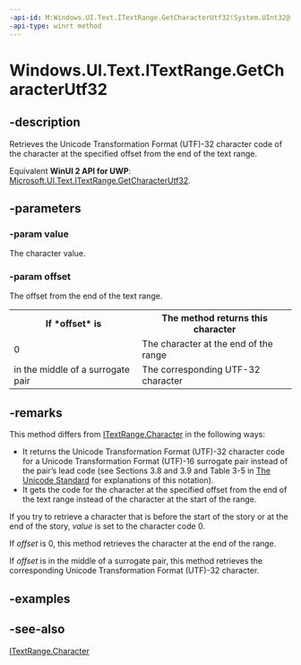```yaml
---
-api-id: M:Windows.UI.Text.ITextRange.GetCharacterUtf32(System.UInt32@,System.Int32)
-api-type: winrt method
---
```


<!-- Method syntax
public void GetCharacterUtf32(System.UInt32 value, System.Int32 offset)
-->

# Windows.UI.Text.ITextRange.GetCharacterUtf32

## -description
Retrieves the Unicode Transformation Format (UTF)-32 character code of the character at the specified offset from the end of the text range.

Equivalent **WinUI 2 API for UWP**: [Microsoft.UI.Text.ITextRange.GetCharacterUtf32](/windows/winui/api/microsoft.ui.text.itextrange.getcharacterutf32).

## -parameters
### -param value
The character value.

### -param offset
The offset from the end of the text range.<table>
   <tr><th>If *offset* is</th><th>The method returns this character</th></tr>
   <tr><td>0</td><td>The character at the end of the range</td></tr>
   <tr><td>in the middle of a surrogate pair</td><td>The corresponding UTF-32 character</td></tr>
</table>

## -remarks
This method differs from [ITextRange.Character](itextrange_character.md) in the following ways: 
+ It returns the Unicode Transformation Format (UTF)-32 character code for a Unicode Transformation Format (UTF)-16 surrogate pair instead of the pair’s lead code (see Sections 3.8 and 3.9 and Table 3-5 in [The Unicode Standard](https://www.unicode.org/versions/Unicode6.0.0/) for explanations of this notation).
+ It gets the code for the character at the specified offset from the end of the text range instead of the character at the start of the range.


If you try to retrieve a character that is before the start of the story or at the end of the story, *value* is set to the character code 0.

If *offset* is 0, this method retrieves the character at the end of the range.

If *offset* is in the middle of a surrogate pair, this method retrieves the corresponding Unicode Transformation Format (UTF)-32 character.

## -examples

## -see-also
[ITextRange.Character](itextrange_character.md)
